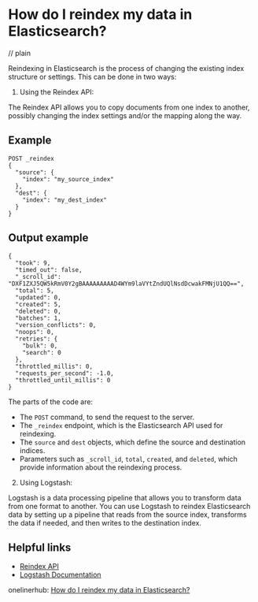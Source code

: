 # How do I reindex my data in Elasticsearch?
// plain

Reindexing in Elasticsearch is the process of changing the existing index structure or settings. This can be done in two ways:

1. Using the Reindex API:

The Reindex API allows you to copy documents from one index to another, possibly changing the index settings and/or the mapping along the way.

## Example

```
POST _reindex
{
  "source": {
    "index": "my_source_index"
  },
  "dest": {
    "index": "my_dest_index"
  }
}
```

## Output example

```
{
  "took": 9,
  "timed_out": false,
  "_scroll_id": "DXF1ZXJ5QW5kRmV0Y2gBAAAAAAAAAD4WYm9laVYtZndUQlNsdDcwakFMNjU1QQ==",
  "total": 5,
  "updated": 0,
  "created": 5,
  "deleted": 0,
  "batches": 1,
  "version_conflicts": 0,
  "noops": 0,
  "retries": {
    "bulk": 0,
    "search": 0
  },
  "throttled_millis": 0,
  "requests_per_second": -1.0,
  "throttled_until_millis": 0
}
```

The parts of the code are:
- The `POST` command, to send the request to the server.
- The `_reindex` endpoint, which is the Elasticsearch API used for reindexing.
- The `source` and `dest` objects, which define the source and destination indices.
- Parameters such as `_scroll_id`, `total`, `created`, and `deleted`, which provide information about the reindexing process.

2. Using Logstash:

Logstash is a data processing pipeline that allows you to transform data from one format to another. You can use Logstash to reindex Elasticsearch data by setting up a pipeline that reads from the source index, transforms the data if needed, and then writes to the destination index.

## Helpful links
- [Reindex API](https://www.elastic.co/guide/en/elasticsearch/reference/current/docs-reindex.html)
- [Logstash Documentation](https://www.elastic.co/guide/en/logstash/current/index.html)

onelinerhub: [How do I reindex my data in Elasticsearch?](https://onelinerhub.com/elasticsearch/how-do-i-reindex-my-data-in-elasticsearch)